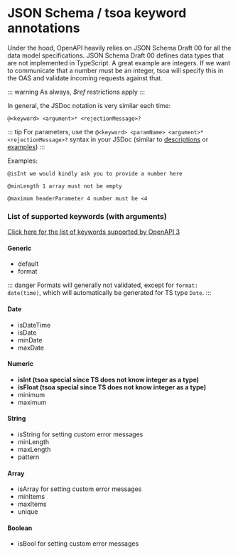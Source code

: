 # JSON Schema / tsoa keyword annotations

Under the hood, OpenAPI heavily relies on JSON Schema Draft 00 for all the data model specifications.
JSON Schema Draft 00 defines data types that are not implemented in TypeScript.
A great example are integers.
If we want to communicate that a number must be an integer,
tsoa will specify this in the OAS and validate incoming requests against that.

::: warning
As always, _\$ref_ restrictions apply
:::

In general, the JSDoc notation is very similar each time:

```
@<keyword> <argument>* <rejectionMessage>?
```

::: tip
For parameters, use the `@<keyword> <paramName> <argument>* <rejectionMessage>?` syntax in your JSDoc (similar to [descriptions](#parameter-descriptions) or [examples](#parameter-examples))
:::

Examples:

`@isInt we would kindly ask you to provide a number here`

`@minLength 1 array must not be empty`

`@maximum headerParameter 4 number must be <4`

### List of supported keywords (with arguments)

[Click here for the list of keywords supported by OpenAPI 3](https://github.com/OAI/OpenAPI-Specification/blob/master/versions/3.0.3.md#properties)

#### Generic

- default
- format

::: danger
Formats will generally not validated, except for `format: date(time)`, which will automatically be generated for TS type `Date`.
:::

#### Date

- isDateTime
- isDate
- minDate
- maxDate

#### Numeric

- **isInt (tsoa special since TS does not know integer as a type)**
- **isFloat (tsoa special since TS does not know integer as a type)**
- minimum
- maximum

#### String

- isString for setting custom error messages
- minLength
- maxLength
- pattern

#### Array

- isArray for setting custom error messages
- minItems
- maxItems
- unique

#### Boolean

- isBool for setting custom error messages
